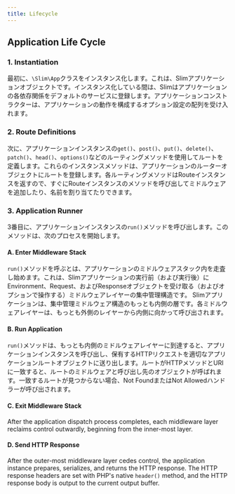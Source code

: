 ```yaml
---
title: Lifecycle
---
```


## Application Life Cycle

### 1. Instantiation

最初に、`\Slim\App`クラスをインスタンス化します。これは、Slimアプリケーションオブジェクトです。インスタンス化している間は、Slimはアプリケーションの各依存関係をデフォルトのサービスに登録します。アプリケーションコンストラクターは、アプリケーションの動作を構成するオプション設定の配列を受け入れます。

### 2. Route Definitions

次に、アプリケーションインスタンスの`get()`、`post()`、`put()`、`delete()`、`patch()`、`head()`、`options()`などのルーティングメソッドを使用してルートを定義します。これらのインスタンスメソッドは、アプリケーションのルーターオブジェクトにルートを登録します。各ルーティングメソッドはRouteインスタンスを返すので、すぐにRouteインスタンスのメソッドを呼び出してミドルウェアを追加したり、名前を割り当てたりできます。

### 3. Application Runner

3番目に、アプリケーションインスタンスの`run()`メソッドを呼び出します。このメソッドは、次のプロセスを開始します。

#### A. Enter Middleware Stack

`run()`メソッドを呼ぶとは、アプリケーションのミドルウェアスタック内を走査し始めます。これは、Slimアプリケーションの実行前（および実行後）にEnvironment、Request、およびResponseオブジェクトを受け取る（およびオプションで操作する）ミドルウェアレイヤーの集中管理構造です。
Slimアプリケーションは、集中管理ミドルウェア構造のもっとも内側の層です。各ミドルウェアレイヤーは、もっとも外側のレイヤーから内側に向​​かって呼び出されます。

#### B. Run Application

`run()`メソッドは、もっとも内側のミドルウェアレイヤーに到達すると、アプリケーションインスタンスを呼び出し、保有するHTTPリクエストを適切なアプリケーションルートオブジェクトに送り出します。ルートがHTTPメソッドとURIに一致すると、ルートのミドルウェアと呼び出し先のオブジェクトが呼ばれます。一致するルートが見つからない場合、Not FoundまたはNot Allowedハンドラーが呼び出されます。

#### C. Exit Middleware Stack

After the application dispatch process completes, each middleware layer reclaims control outwardly, beginning from the inner-most layer.

#### D. Send HTTP Response

After the outer-most middleware layer cedes control, the application instance prepares, serializes, and returns the HTTP response. The HTTP response headers are set with PHP's native `header()` method, and the HTTP response body is output to the current output buffer.
